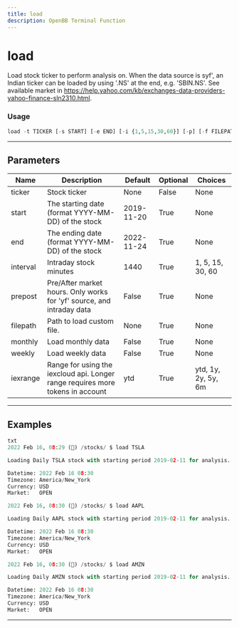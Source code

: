 ```yaml
---
title: load
description: OpenBB Terminal Function
---
```


# load

Load stock ticker to perform analysis on. When the data source is syf', an Indian ticker can be loaded by using '.NS' at the end, e.g. 'SBIN.NS'. See available market in https://help.yahoo.com/kb/exchanges-data-providers-yahoo-finance-sln2310.html.

### Usage

```python
load -t TICKER [-s START] [-e END] [-i {1,5,15,30,60}] [-p] [-f FILEPATH] [-m] [-w] [-r {ytd,1y,2y,5y,6m}]
```

---

## Parameters

| Name | Description | Default | Optional | Choices |
| ---- | ----------- | ------- | -------- | ------- |
| ticker | Stock ticker | None | False | None |
| start | The starting date (format YYYY-MM-DD) of the stock | 2019-11-20 | True | None |
| end | The ending date (format YYYY-MM-DD) of the stock | 2022-11-24 | True | None |
| interval | Intraday stock minutes | 1440 | True | 1, 5, 15, 30, 60 |
| prepost | Pre/After market hours. Only works for 'yf' source, and intraday data | False | True | None |
| filepath | Path to load custom file. | None | True | None |
| monthly | Load monthly data | False | True | None |
| weekly | Load weekly data | False | True | None |
| iexrange | Range for using the iexcloud api. Longer range requires more tokens in account | ytd | True | ytd, 1y, 2y, 5y, 6m |


---

## Examples

```python
txt
2022 Feb 16, 08:29 (🦋) /stocks/ $ load TSLA

Loading Daily TSLA stock with starting period 2019-02-11 for analysis.

Datetime: 2022 Feb 16 08:30
Timezone: America/New_York
Currency: USD
Market:   OPEN

2022 Feb 16, 08:30 (🦋) /stocks/ $ load AAPL

Loading Daily AAPL stock with starting period 2019-02-11 for analysis.

Datetime: 2022 Feb 16 08:30
Timezone: America/New_York
Currency: USD
Market:   OPEN

2022 Feb 16, 08:30 (🦋) /stocks/ $ load AMZN

Loading Daily AMZN stock with starting period 2019-02-11 for analysis.

Datetime: 2022 Feb 16 08:30
Timezone: America/New_York
Currency: USD
Market:   OPEN
```
---
